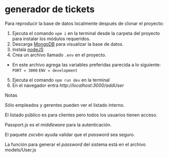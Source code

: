 # generador de tickets
Para reproducir la base de datos localmente después de clonar el proyecto:

1) Ejecuta el comando `npm i` en la terminal desde la carpeta del proyecto para instalar los módulos requeridos.
2) Descarga [MongoDB](https://www.mongodb.com/download-center?jmp=hero#compass) para visualizar la base de datos.
3) Instala [nodeJS](https://nodejs.org/es/)
4) Crea un archivo llamado `.env` en el proyecto.
- En este archivo agrega las variables preferidas parecida a lo siguiente:
`PORT = 3000`
`ENV = development`
5)  Ejecuta el comando `npm run dev` en la terminal
6) En el navegador entra *http://localhost:3000/addUser*


Notas

Sólo empleados y gerentes pueden ver el listado interno.

El listado público es para clientes pero todos los usuarios tienen acceso. 

Passport.js es el *middleware* para la autenticación.

El paquete *zxcvbn* ayuda validar que el *password* sea seguro.

La función para generar el *password* del sistema está en el archivo models/User.js
